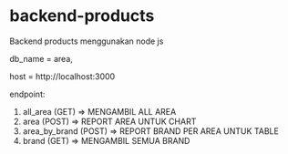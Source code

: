 # backend-products
Backend products menggunakan node js

db_name = area,

host = http://localhost:3000

endpoint:
1. all_area (GET) => MENGAMBIL ALL AREA
2. area (POST) => REPORT AREA UNTUK CHART
3. area_by_brand (POST) => REPORT BRAND PER AREA UNTUK TABLE
4. brand (GET) => MENGAMBIL SEMUA BRAND
